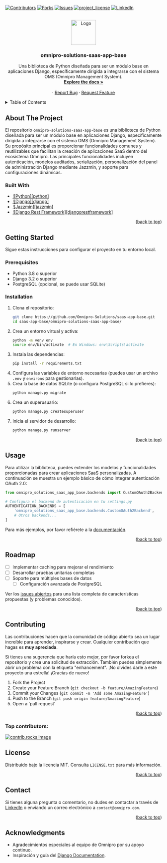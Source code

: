 <a id="readme-top"></a>
[![Contributors][contributors-shield]][contributors-url]
[![Forks][forks-shield]][forks-url]
[![Issues][issues-shield]][issues-url]
[![project_license][license-shield]][license-url]
[![LinkedIn][linkedin-shield]][linkedin-url]

<br />
<div align="center">

<a href="https://github.com/Omnipro-Solutions/saas-app-base.git">
    <img src="https://th.bing.com/th/id/OIP.ddlVF3lJNr9URRtdchRLcQHaHa?rs=1&pid=ImgDetMain" alt="Logo" width="80" height="80">
  </a>

<h3 align="center">omnipro-solutions-saas-app-base</h3>

  <p align="center">
    Una biblioteca de Python diseñada para ser un módulo base en aplicaciones Django, específicamente dirigida a integrarse con el sistema OMS (Omnipro Management System).
    <br />
    <a href="https://doc-oms.omni.pro/docs/reglas"><strong>Explore the docs »</strong></a>
    <br />
    <br />
    &middot;
    <a href="https://github.com/Omnipro-Solutions/saas-app-base/issues">Report Bug</a>
    &middot;
    <a href="https://github.com/Omnipro-Solutions/saas-app-base/pullrequest">Request Feature</a>
  </p>
</div>

<!-- TABLE OF CONTENTS -->
<details>
  <summary>Table of Contents</summary>
  <ol>
    <li>
      <a href="#about-the-project">About The Project</a>
      <ul>
        <li><a href="#built-with">Built With</a></li>
      </ul>
    </li>
    <li>
      <a href="#getting-started">Getting Started</a>
      <ul>
        <li><a href="#prerequisites">Prerequisites</a></li>
        <li><a href="#installation">Installation</a></li>
      </ul>
    </li>
    <li><a href="#usage">Usage</a></li>
    <li><a href="#roadmap">Roadmap</a></li>
    <li><a href="#contributing">Contributing</a></li>
    <li><a href="#license">License</a></li>
    <li><a href="#contact">Contact</a></li>
    <li><a href="#acknowledgments">Acknowledgments</a></li>
  </ol>
</details>

<!-- ABOUT THE PROJECT -->
## About The Project

El repositorio `omnipro-solutions-saas-app-base` es una biblioteca de Python diseñada para ser un módulo base en aplicaciones Django, específicamente dirigida a integrarse con el sistema OMS (Omnipro Management System). Su propósito principal es proporcionar funcionalidades comunes y reutilizables que facilitan la creación de aplicaciones SaaS dentro del ecosistema Omnipro. Las principales funcionalidades incluyen autenticación, modelos auditados, serialización, personalización del panel de administración Django mediante Jazzmin, y soporte para configuraciones dinámicas.

### Built With

* [![Python][python]][python-url]
* [![Django][django]][django-url]
* [![Jazzmin][jazzmin]][jazzmin-url]
* [![Django Rest Framework][djangorestframework]][djangorestframework-url]

<p align="right">(<a href="#readme-top">back to top</a>)</p>

<!-- GETTING STARTED -->
## Getting Started

Sigue estas instrucciones para configurar el proyecto en tu entorno local.

### Prerequisites

- Python 3.8 o superior
- Django 3.2 o superior
- PostgreSQL (opcional, se puede usar SQLite)

### Installation

1. Clona el repositorio:
   ```sh
   git clone https://github.com/Omnipro-Solutions/saas-app-base.git
   cd saas-app-base/omnipro-solutions-saas-app-base/
   ```
2. Crea un entorno virtual y activa:
   ```bash
   python -m venv env
   source env/bin/activate  # En Windows: env\Scripts\activate
   ```
3. Instala las dependencias:
   ```bash
   pip install -r requirements.txt
   ```
4. Configura las variables de entorno necesarias (puedes usar un archivo `.env` y `environs` para gestionarlas).
5. Crea la base de datos SQLite (o configura PostgreSQL si lo prefieres):
   ```bash
   python manage.py migrate
   ```
6. Crea un superusuario:
   ```bash
   python manage.py createsuperuser
   ```
7. Inicia el servidor de desarrollo:
   ```bash
   python manage.py runserver
   ```

<p align="right">(<a href="#readme-top">back to top</a>)</p>

<!-- USAGE EXAMPLES -->
## Usage

Para utilizar la biblioteca, puedes extender los modelos y funcionalidades proporcionadas para crear aplicaciones SaaS personalizadas. A continuación se muestra un ejemplo básico de cómo integrar autenticación OAuth 2.0:

```python
from omnipro_solutions_saas_app_base.backends import CustomOAuth2Backend

# Configura el backend de autenticación en tu settings.py
AUTHENTICATION_BACKENDS = [
    'omnipro_solutions_saas_app_base.backends.CustomOAuth2Backend',
    # Otros backends...
]
```

Para más ejemplos, por favor refiérete a la [documentación](https://doc-oms.omni.pro/docs/dev/imgs/saas-img-core).

<p align="right">(<a href="#readme-top">back to top</a>)</p>

<!-- ROADMAP -->
## Roadmap

- [ ] Implementar caching para mejorar el rendimiento
- [ ] Desarrollar pruebas unitarias completas
- [ ] Soporte para múltiples bases de datos
  - [ ] Configuración avanzada de PostgreSQL

Ver los [issues abiertos](https://github.com/Omnipro-Solutions/saas-app-base/issues) para una lista completa de características propuestas (y problemas conocidos).

<p align="right">(<a href="#readme-top">back to top</a>)</p>

<!-- CONTRIBUTING -->
## Contributing

Las contribuciones hacen que la comunidad de código abierto sea un lugar increíble para aprender, inspirarse y crear. Cualquier contribución que hagas es **muy apreciada**.

Si tienes una sugerencia que haría esto mejor, por favor forkea el repositorio y crea una solicitud de extracción. También puedes simplemente abrir un problema con la etiqueta "enhancement".
¡No olvides darle a este proyecto una estrella! ¡Gracias de nuevo!

1. Fork the Project
2. Create your Feature Branch (`git checkout -b feature/AmazingFeature`)
3. Commit your Changes (`git commit -m 'Add some AmazingFeature'`)
4. Push to the Branch (`git push origin feature/AmazingFeature`)
5. Open a 'pull request'

<p align="right">(<a href="#readme-top">back to top</a>)</p>

### Top contributors:

<a href="https://github.com/Omnipro-Solutions/saas-app-base/graphs/contributors">
  <img src="https://contrib.rocks/image?repo=Omnipro-Solutions/saas-app-base" alt="contrib.rocks image" />
</a>

<!-- LICENSE -->
## License

Distribuido bajo la licencia MIT. Consulta `LICENSE.txt` para más información.

<p align="right">(<a href="#readme-top">back to top</a>)</p>

<!-- CONTACT -->
## Contact

Si tienes alguna pregunta o comentario, no dudes en contactar a través de [LinkedIn](https://www.linkedin.com/company/omni.pro/) o enviando un correo electrónico a `contact@omnipro.com`.

<p align="right">(<a href="#readme-top">back to top</a>)</p>

<!-- ACKNOWLEDGMENTS -->
## Acknowledgments

- Agradecimientos especiales al equipo de Omnipro por su apoyo continuo.
- Inspiración y guía del [Django Documentation](https://docs.djangoproject.com/en/stable/).

<!-- MARKDOWN LINKS & IMAGES -->
<!-- https://www.markdownguide.org/basic-syntax/#reference-style-links -->
[contributors-shield]: https://img.shields.io/github/contributors/Omnipro-Solutions/saas-app-base.svg?style=for-the-badge
[contributors-url]: https://github.com/Omnipro-Solutions/saas-app-base/graphs/contributors
[forks-shield]: https://img.shields.io/github/forks/Omnipro-Solutions/saas-app-base.svg?style=for-the-badge
[forks-url]: https://github.com/Omnipro-Solutions/saas-app-base/network/members
[stars-shield]: https://img.shields.io/github/stars/Omnipro-Solutions/saas-app-base.svg?style=for-the-badge
[stars-url]: https://github.com/Omnipro-Solutions/saas-app-base/stargazers
[issues-shield]: https://img.shields.io/github/issues/Omnipro-Solutions/saas-app-base.svg?style=for-the-badge
[issues-url]: https://github.com/Omnipro-Solutions/saas-app-base/issues
[license-shield]: https://img.shields.io/github/license/Omnipro-Solutions/saas-app-base.svg?style=for-the-badge
[license-url]: https://github.com/Omnipro-Solutions/saas-app-base/blob/master/LICENSE.txt
[linkedin-shield]: https://img.shields.io/badge/-LinkedIn-black.svg?style=for-the-badge&logo=linkedin&colorB=555
[linkedin-url]: https://www.linkedin.com/company/omni.pro/

[pic-python]: https://img.shields.io/badge/python-3.8+-blue.svg?style=flat-square&logo=python
[pic-django]: https://img.shields.io/badge/django-3.2-blue.svg?style=flat-square&logo=django
[pic-jazzmin]: https://img.shields.io/badge/jazzmin-0.4.1-green.svg?style=flat-square&logo=jazzmin
[pic-djangorestframework]: https://img.shields.io/badge/django_rest_framework-3.12.2-blue.svg?style=flat-square&logo=djangorestframework

[python-url]: https://www.python.org/
[django-url]: https://www.djangoproject.com/
[jazzmin-url]: https://github.com/app-generator/jazzmin
[djangorestframework-url]: https://www.django-rest-framework.org/